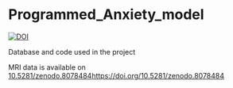 # Programmed_Anxiety_model

[![DOI](https://zenodo.org/badge/DOI/10.5281/zenodo.8078484.svg)](https://doi.org/10.5281/zenodo.8078484)

Database and code used in the project

MRI data is available on [10.5281/zenodo.8078484](https://doi.org/10.5281/zenodo.8078484)https://doi.org/10.5281/zenodo.8078484
